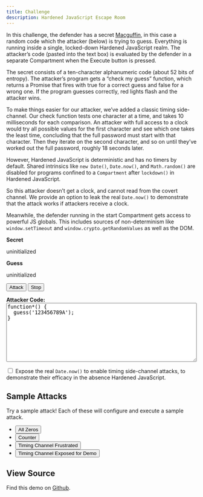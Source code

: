 ```yaml
---
title: Challenge
description: Hardened JavaScript Escape Room
---
```


<link rel="stylesheet" href="index.css">

In this challenge, the defender has a secret
[Macguffin](https://en.wikipedia.org/wiki/Macguffin), in this case a random
code which the attacker (below) is trying to guess.
Everything is running inside a single, locked-down Hardened JavaScript realm.
The attacker’s code (pasted into the text box) is evaluated by the defender in
a separate Compartment when the Execute button is pressed.

The secret consists of a ten-character alphanumeric code (about 52 bits of
entropy). The attacker’s program gets a “check my guess” function, which
returns a Promise that fires with true for a correct guess and false for a
wrong one.
If the program guesses correctly, red lights flash and the attacker wins.

To make things easier for our attacker, we’ve added a classic timing
side-channel.
Our check function tests one character at a time, and takes 10 milliseconds for
each comparison. An attacker with full access to a clock would try all possible
values for the first character and see which one takes the least time,
concluding that the full password must start with that character. Then they
iterate on the second character, and so on until they’ve worked out the full
password, roughly 18 seconds later.

However, Hardened JavaScript is deterministic and has no timers by default.
Shared intrinsics like `new Date()`, `Date.now()`, and `Math.random()` are
disabled for programs confined to a `Compartment` after `lockdown()` in
Hardened JavaScript.

So this attacker doesn’t get a clock, and cannot read from the covert channel.
We provide an option to leak the real `Date.now()` to demonstrate that the
attack works if attackers receive a clock.

Meanwhile, the defender running in the start Compartment gets access to
powerful JS globals.
This includes sources of non-determinism like `window.setTimeout` and
`window.crypto.getRandomValues` as well as the DOM.

<div class="secret-and-guess">
  <div class="secret">
    <p><strong>Secret</strong></p>
    <div class="outer-box">
      <div class="code-box">
        <span id="macguffin">uninitialized</span>
      </div>
    </div>
  </div>
  <div class="guess">
    <p><strong>Guess</strong></p>
    <div class="outer-box">
      <div class="code-box" id="guess-box">
        <span id="guess">uninitialized</span>
      </div>
    </div>
  </div>
</div>

<button id="attacker-submit" type="button">Attack</button>
<button id="attacker-stop" type="button">Stop</button>

<div class="attacker-input">
  <b>Attacker Code:</b>
    <textarea id="attacker-program" rows="10" cols="80" style="max-width: 100%" placeholder="(paste attack code here)">
function*() {
  guess('123456789A');
}
</textarea>
</div>

<label for="date-now-endowed"><input type="checkbox" id="date-now-endowed">
Expose the real `Date.now()` to enable timing side-channel attacks, to
demonstrate their efficacy in the absence Hardened JavaScript.</label>

## Sample Attacks

Try a sample attack! Each of these will  configure and execute a sample attack.

- <button id="sample-0" type="button">All Zeros</button>
- <button id="sample-counter" type="button">Counter</button>
- <button id="sample-timing-blocked" type="button">Timing Channel Frustrated</button>
- <button id="sample-timing-exposed" type="button">Timing Channel Exposed for Demo</button>

## View Source

Find this demo on [Github](https://github.com/endojs/hardenedjs.org/tree/main/public/challenge/index.js).

<script src="/ses.js"></script>
<script src="index.js"></script>

